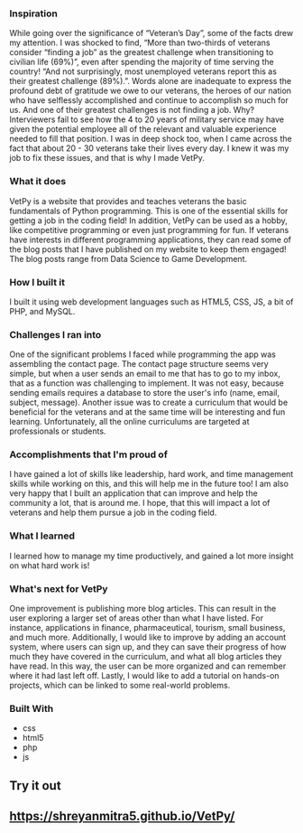 ### Inspiration
While going over the significance of “Veteran’s Day”, some of the facts drew my attention. I was shocked to find, “More than two-thirds of veterans consider “finding a job” as the greatest challenge when transitioning to civilian life (69%)”, even after spending the majority of time serving the country! “And not surprisingly, most unemployed veterans report this as their greatest challenge (89%).”. Words alone are inadequate to express the profound debt of gratitude we owe to our veterans, the heroes of our nation who have selflessly accomplished and continue to accomplish so much for us. And one of their greatest challenges is not finding a job. Why? Interviewers fail to see how the 4 to 20 years of military service may have given the potential employee all of the relevant and valuable experience needed to fill that position. I was in deep shock too, when I came across the fact that about 20 - 30 veterans take their lives every day. I knew it was my job to fix these issues, and that is why I made VetPy.

### What it does
VetPy is a website that provides and teaches veterans the basic fundamentals of Python programming. This is one of the essential skills for getting a job in the coding field! In addition, VetPy can be used as a hobby, like competitive programming or even just programming for fun. If veterans have interests in different programming applications, they can read some of the blog posts that I have published on my website to keep them engaged! The blog posts range from Data Science to Game Development.

### How I built it
I built it using web development languages such as HTML5, CSS, JS, a bit of PHP, and MySQL.

### Challenges I ran into
One of the significant problems I faced while programming the app was assembling the contact page. The contact page structure seems very simple, but when a user sends an email to me that has to go to my inbox, that as a function was challenging to implement. It was not easy, because sending emails requires a database to store the user's info (name, email, subject, message). Another issue was to create a curriculum that would be beneficial for the veterans and at the same time will be interesting and fun learning. Unfortunately, all the online curriculums are targeted at professionals or students.

### Accomplishments that I'm proud of
I have gained a lot of skills like leadership, hard work, and time management skills while working on this, and this will help me in the future too! I am also very happy that I built an application that can improve and help the community a lot, that is around me. I hope, that this will impact a lot of veterans and help them pursue a job in the coding field.

### What I learned
I learned how to manage my time productively, and gained a lot more insight on what hard work is!

### What's next for VetPy
One improvement is publishing more blog articles. This can result in the user exploring a larger set of areas other than what I have listed. For instance, applications in finance, pharmaceutical, tourism, small business, and much more. Additionally, I would like to improve by adding an account system, where users can sign up, and they can save their progress of how much they have covered in the curriculum, and what all blog articles they have read. In this way, the user can be more organized and can remember where it had last left off. Lastly, I would like to add a tutorial on hands-on projects, which can be linked to some real-world problems.

### Built With
  - css
  - html5
  - php
  - js
## Try it out
## https://shreyanmitra5.github.io/VetPy/
